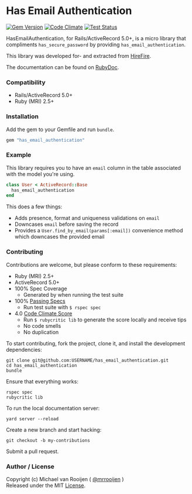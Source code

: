 # Has Email Authentication

[![Gem Version](https://badge.fury.io/rb/has_email_authentication.svg)](http://badge.fury.io/rb/has_email_authentication)
[![Code Climate](https://codeclimate.com/github/mrrooijen/has_email_authentication.png)](https://codeclimate.com/github/mrrooijen/has_email_authentication)
[![Test Status](https://github.com/mrrooijen/has_email_authentication/workflows/Test/badge.svg)](https://github.com/mrrooijen/has_email_authentication/actions?query=workflow%3ATest)

HasEmailAuthentication, for Rails/ActiveRecord 5.0+, is a micro library that compliments `has_secure_password` by providing `has_email_authentication`.

This library was developed for- and extracted from [HireFire].

The documentation can be found on [RubyDoc].


### Compatibility

- Rails/ActiveRecord 5.0+
- Ruby (MRI) 2.5+


### Installation

Add the gem to your Gemfile and run `bundle`.

```rb
gem "has_email_authentication"
```


### Example

This library requires you to have an `email` column in the table associated
with the model you're using.

```rb
class User < ActiveRecord::Base
  has_email_authentication
end
```

This does a few things:

- Adds presence, format and uniqueness validations on `email`
- Downcases `email` before saving the record
- Provides a `User.find_by_email(params[:email])`
    convenience method which downcases the provided email


### Contributing

Contributions are welcome, but please conform to these requirements:

- Ruby (MRI) 2.5+
- ActiveRecord 5.0+
- 100% Spec Coverage
  - Generated by when running the test suite
- 100% [Passing Specs]
  - Run test suite with `$ rspec spec`
- 4.0 [Code Climate Score]
  - Run `$ rubycritic lib` to generate the score locally and receive tips
  - No code smells
  - No duplication

To start contributing, fork the project, clone it, and install the development dependencies:

```
git clone git@github.com:USERNAME/has_email_authentication.git
cd has_email_authentication
bundle
```

Ensure that everything works:

```
rspec spec
rubycritic lib
```

To run the local documentation server:

```
yard server --reload
```

Create a new branch and start hacking:

```
git checkout -b my-contributions
```

Submit a pull request.


### Author / License

Copyright (c) Michael van Rooijen ( [@mrrooijen] )<br />
Released under the MIT [License].

[@mrrooijen]: https://twitter.com/mrrooijen
[HireFire]: https://www.hirefire.io
[Passing Specs]: https://travis-ci.org/mrrooijen/has_email_authentication
[Code Climate Score]: https://codeclimate.com/github/mrrooijen/has_email_authentication
[RubyDoc]: http://rubydoc.info/github/mrrooijen/has_email_authentication/master/frames
[License]: https://github.com/mrrooijen/has_email_authentication/blob/master/LICENSE
[RubyGems.org]: https://rubygems.org/gems/has_email_authentication

